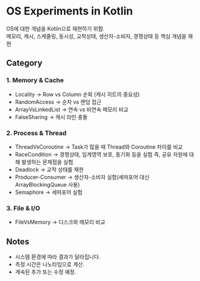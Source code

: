 # OS Experiments in Kotlin

OS에 대한 개념을 Kotlin으로 재현하기 위함. <br />
메모리, 캐시, 스케줄링, 동시성, 교착상태, 생산자-소비자, 경쟁상태 등 핵심 개념을 재현

## Category

### 1. Memory & Cache
- Locality -> Row vs Column 순회 (캐시 히트의 중요성)
- RandomAccess -> 순차 vs 랜덤 접근
- ArrayVsLinkedList -> 연속 vs 비연속 메모리 비교
- FalseSharing -> 캐시 라인 충돌

### 2. Process & Thread
- ThreadVsCoroutine -> Task가 많을 때 Thread와 Coroutine 차이를 비교
- RaceCondition -> 경쟁상태, 임계영역 보호, 동기화 등을 실험 즉, 공유 자원에 대해 발생하는 문제점을 실험
- Deadlock -> 교착 상태를 재현
- Producer-Consumer -> 생산자-소비자 실험(세마포어 대신 ArrayBlockingQueue 사용)
- Semaphore -> 세마포어 실험

### 3. File & I/O
- FileVsMemory -> 디스크와 메모리 비교

## Notes
- 시스템 환경에 따라 결과가 달라집니다.
- 측정 시간은 나노타임으로 계산.
- 계속된 추가 또는 수정 예정.
